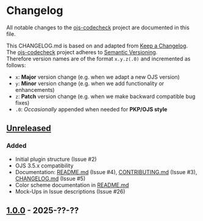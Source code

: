 # Changelog

All notable changes to the [ojs-codecheck](https://github.com/codecheckers/ojs-codecheck) project are documented in this file.

This CHANGELOG.md is based on and adapted from [Keep a Changelog](https://keepachangelog.com/en/1.1.0/).<br />
The [ojs-codecheck](https://github.com/codecheckers/ojs-codecheck) project adheres to [Semantic Versioning](https://semver.org/spec/v2.0.0.html).<br />
Therefore version names are of the format `x.y.z(.0)` and incremented as follows:
- `x`: **Major** version change (e.g. when we adapt a new OJS version)
- `y`: **Minor** version change (e.g. when we add functionality or enhancements)
- `z`: **Patch** version change (e.g. when we make backward compatible bug fixes)
- `.0`: *Occasionally* appended when needed for **PKP/OJS style**

## [Unreleased]

### Added

- Initial plugin structure (Issue #2)
- OJS 3.5.x compatibility
- Documentation: [README.md](README.md) (Issue #4), [CONTRIBUTING.md](CONTRIBUTING.md) (Issue #3), [CHANGELOG.md](CHANGELOG.md) (Issue #5)
- Color scheme documentation in [README.md](README.md)
- Mock-Ups in Issue descriptions (Issue #26)

## [1.0.0] - 2025-??-??

[unreleased]: https://github.com/codecheckers/ojs-codecheck/compare/v1.0.0...HEAD
[1.0.0]: https://github.com/codecheckers/ojs-codecheck/v0.0.0...v1.0.0